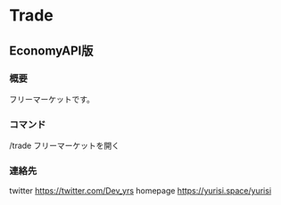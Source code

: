 # Trade 

## EconomyAPI版 


### 概要 
フリーマーケットです。

### コマンド
/trade フリーマーケットを開く

### 連絡先
twitter https://twitter.com/Dev_yrs
homepage https://yurisi.space/yurisi
